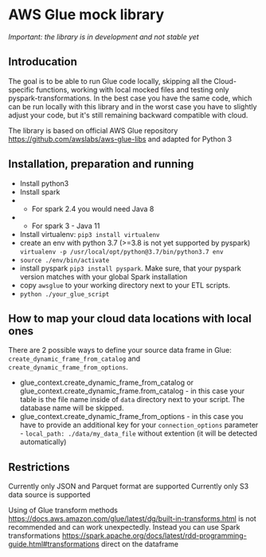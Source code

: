 # AWS Glue mock library

*Important: the library is in development and not stable yet*

## Introducation

The goal is to be able to run Glue code locally, skipping all the Cloud-specific functions, working with local mocked files and testing only pyspark-transformations.
In the best case you have the same code, which can be run locally with this library and in the worst case you have to slightly adjust your code, but it's still remaining backward compatible with cloud.

The library is based on official AWS Glue repository https://github.com/awslabs/aws-glue-libs and adapted for Python 3

## Installation, preparation and running

* Install python3
* Install spark
* * For spark 2.4 you would need Java 8
* * For spark 3 - Java 11
* Install virtualenv: `pip3 install virtualenv`
* create an env with python 3.7 (>=3.8 is not yet supported by pyspark) `virtualenv -p /usr/local/opt/python@3.7/bin/python3.7 env`
* `source ./env/bin/activate`
* install pyspark `pip3 install pyspark`. Make sure, that your pyspark version matches with your global Spark installation
* copy `awsglue` to your working directory next to your ETL scripts. 
* `python ./your_glue_script`

## How to map your cloud data locations with local ones

There are 2 possible ways to define your source data frame in Glue: `create_dynamic_frame_from_catalog` and `create_dynamic_frame_from_options`.

* glue_context.create_dynamic_frame_from_catalog or glue_context.create_dynamic_frame.from_catalog - in this case your table is the file name inside of `data` directory next to your script. The database name will be skipped.
* glue_context.create_dynamic_frame_from_options - in this case you have to provide an additional key for your `connection_options` parameter - `local_path: ./data/my_data_file` without extention (it will be detected automatically)

## Restrictions

Currently only JSON and Parquet format are supported
Currently only S3 data source is supported

Using of Glue transform methods https://docs.aws.amazon.com/glue/latest/dg/built-in-transforms.html is not recommended and can work unexpectedly. Instead you can use Spark transformations https://spark.apache.org/docs/latest/rdd-programming-guide.html#transformations direct on the dataframe
